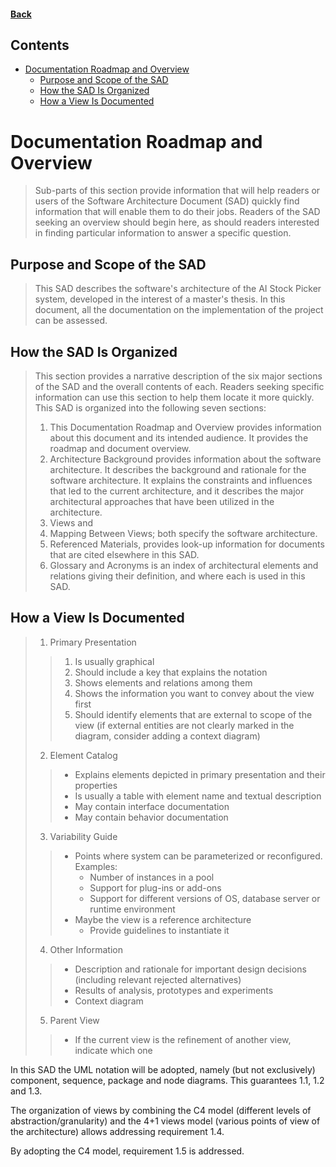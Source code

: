 #### [Back](Home.md)

## Contents
- [Documentation Roadmap and Overview](#documentation-roadmap-and-overview)
	- [Purpose and Scope of the SAD](#purpose-and-scope-of-the-sad)
	- [How the SAD Is Organized](#how-the-sad-is-organized)
	- [How a View Is Documented](#how-a-view-is-documented)

# Documentation Roadmap and Overview

> Sub-parts of this section provide information that will help readers or users of the Software Architecture Document (SAD) quickly find information that will enable them to do their jobs. Readers of the SAD seeking an overview should begin here, as should readers interested in finding particular information to answer a specific question.

## Purpose and Scope of the SAD

>This SAD describes the software's architecture of the AI Stock Picker system, developed in the interest of a master's thesis.
>In this document, all the documentation on the implementation of the project can be assessed.

## How the SAD Is Organized
>This section provides a narrative description of the six major sections of the SAD and the overall contents of each. Readers seeking specific information can use this section to help them locate it more quickly.
>This SAD is organized into the following seven sections:
> 1. This Documentation Roadmap and Overview provides information about this document and its intended audience. It provides the roadmap and document overview.
> 2. Architecture Background provides information about the software architecture. It describes the background and rationale for the software architecture. It explains the constraints and influences that led to the current architecture, and it describes the major architectural approaches that have been utilized in the architecture.
> 3. Views and
> 4. Mapping Between Views; both specify the software architecture.
> 5. Referenced Materials, provides look-up information for documents that are cited elsewhere in this SAD.
> 6. Glossary and Acronyms is an index of architectural elements and relations giving their definition, and where each is used in this SAD.


## How a View Is Documented
>1. Primary Presentation
>> 1. Is usually graphical
>> 2. Should include a key that explains the notation
>> 3. Shows elements and relations among them
>> 4. Shows the information you want to convey about the view first
>> 5. Should identify elements that are external to scope of the view (if external entities are not clearly marked in the diagram, consider adding a context diagram)
> 2. Element Catalog
>>	- Explains elements depicted in primary presentation and their properties
>>	- Is usually a table with element name and textual description
>>	- May contain interface documentation
>>	- May contain behavior documentation
> 3. Variability Guide
>>	- Points where system can be parameterized or reconfigured. Examples:
>>		- Number of instances in a pool
>>		- Support for plug-ins or add-ons
>>		- Support for different versions of OS, database server or runtime environment
>>	- Maybe the view is a reference architecture
>>		- Provide guidelines to instantiate it
> 4. Other Information
>>	- Description and rationale for important design decisions (including relevant rejected alternatives)
>>	- Results of analysis, prototypes and experiments
>>	- Context diagram
> 5. Parent View
>>	- If the current view is the refinement of another view, indicate which one

In this SAD the UML notation will be adopted, namely (but not exclusively) component, sequence, package and node diagrams. This guarantees 1.1, 1.2 and 1.3.

The organization of views by combining the C4 model (different levels of abstraction/granularity) and the 4+1 views model (various points of view of the architecture) allows addressing requirement 1.4.

By adopting the C4 model, requirement 1.5 is addressed.
